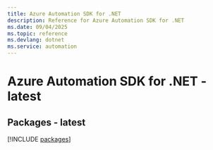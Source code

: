 ```yaml
---
title: Azure Automation SDK for .NET
description: Reference for Azure Automation SDK for .NET
ms.date: 09/04/2025
ms.topic: reference
ms.devlang: dotnet
ms.service: automation
---
```

# Azure Automation SDK for .NET - latest
## Packages - latest
[!INCLUDE [packages](automation-index.md)]